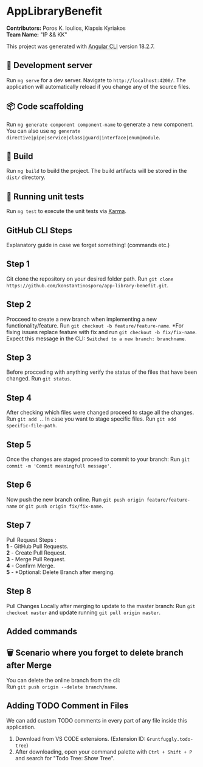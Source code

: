 # AppLibraryBenefit 
**Contributors:** Poros K. Ioulios, Klapsis Kyriakos  
**Team Name:** "IP && KK"

This project was generated with [Angular CLI](https://github.com/angular/angular-cli) version 18.2.7.

## 🚀 Development server

Run `ng serve` for a dev server. Navigate to `http://localhost:4200/`. The application will automatically reload if you change any of the source files.

## 📦 Code scaffolding

Run `ng generate component component-name` to generate a new component. You can also use `ng generate directive|pipe|service|class|guard|interface|enum|module`.

## 🔨 Build

Run `ng build` to build the project. The build artifacts will be stored in the `dist/` directory.

## 🧪 Running unit tests

Run `ng test` to execute the unit tests via [Karma](https://karma-runner.github.io).

## GitHub CLI Steps 

Explanatory guide in case we forget something! (commands etc.)

## Step 1 

Git clone the repository on your desired folder path. Run `git clone https://github.com/konstantinosporo/app-library-benefit.git`. 

## Step 2 

Procceed to create a new branch when implementing a new functionality/feature. Run `git checkout -b feature/feature-name`.
*For fixing issues replace feature with fix and run `git checkout -b fix/fix-name`.
Expect this message in the CLI: `Switched to a new branch: branchname`.

## Step 3

Before procceding with anything verify the status of the files that have been changed. Run `git status`.

## Step 4

After checking which files were changed proceed to stage all the changes. Run `git add .`.
In case you want to stage specific files. Run `git add specific-file-path`.

## Step 5

Once the changes are staged proceed to commit to your branch: Run `git commit -m 'Commit meaningfull message'`.

## Step 6

Now push the new branch online. Run `git push origin feature/feature-name` or `git push origin fix/fix-name`.

## Step 7 

Pull Request Steps : <br>
**1** - GitHub Pull Requests. <br>
**2** - Create Pull Request. <br>
**3** - Merge Pull Request. <br>
**4** - Confirm Merge.<br>
**5** - *Optional: Delete Branch after merging.

## Step 8

Pull Changes Locally after merging to update to the master branch: Run `git checkout master` and update running `git pull origin master`.

## Added commands

## 🗑️ Scenario where you forget to delete branch after Merge

You can delete the online branch from the cli: <br>
Run `git push origin --delete branch/name`.

## Adding TODO Comment in Files

We can add custom TODO comments in every part of any file inside this application.  
1. Download <TodoTree> from VS CODE extensions. (Extension ID: `Gruntfuggly.todo-tree`)<br>
2. After downloading, open your command palette with `Ctrl + Shift + P` and search for "Todo Tree: Show Tree".